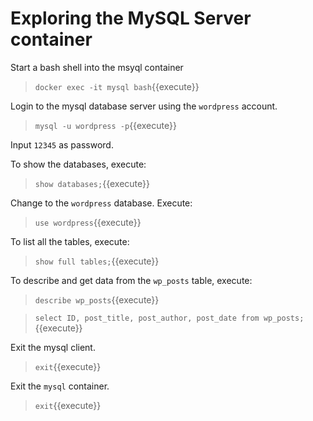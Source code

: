 
# Exploring the MySQL Server container

Start a bash shell into the msyql container

> `docker exec -it mysql bash`{{execute}}

Login to the mysql database server using the `wordpress` account.

> `mysql -u wordpress -p`{{execute}}

Input `12345` as password.

To show the databases, execute:

> `show databases;`{{execute}}

Change to the `wordpress` database. Execute:

> `use wordpress`{{execute}}

To list all the tables, execute:

> `show full tables;`{{execute}}

To describe and get data from the `wp_posts` table, execute:

> `describe wp_posts`{{execute}}

> `select ID, post_title, post_author, post_date from wp_posts;`{{execute}}

Exit the mysql client.

> `exit`{{execute}}

Exit the `mysql` container.

> `exit`{{execute}}

